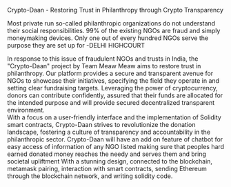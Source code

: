Crypto-Daan - Restoring Trust in Philanthropy through Crypto Transparency

Most private run so-called philanthropic organizations do not understand their social responsibilities. 99% of the existing NGOs are fraud and simply moneymaking devices. Only one out of every hundred NGOs serve the purpose they are set up for 
-DELHI HIGHCOURT 

In response to this issue of fraudulent NGOs and trusts in India, the "Crypto-Daan" project by Team Meaw Meaw aims to restore trust in philanthropy. 
Our platform provides a secure and transparent avenue for NGOs to showcase their initiatives, specifying the field they operate in and setting clear fundraising targets. 
Leveraging the power of cryptocurrency, donors can contribute confidently, assured that their funds are allocated for the intended purpose and will provide secured decentralized transparent environment.  
With a focus on a user-friendly interface and the implementation of Solidity smart contracts, Crypto-Daan strives to revolutionize the donation landscape, fostering a culture of transparency and accountability in the philanthropic sector.
Crypto-Daan will have an add on feature of chatbot for easy access of information of any NGO listed making sure that peoples hard earned donated money reaches the needy and serves them and bring societal upliftment
With a stunning design, connected to the blockchain, metamask pairing, interaction with smart contracts, sending Ethereum through the blockchain network, and writing solidity code.

